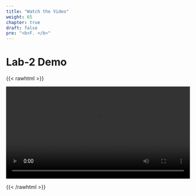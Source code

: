```yaml
---
title: "Watch the Video"
weight: 65
chapter: true
draft: false
pre: "<b>F. </b>"
---
```



# Lab-2 Demo

{{< rawhtml >}}

<video width=100% controls autoplay>
    <source src="/videos/lab_2_demo.mp4" type="video/mp4">
    Your browser does not support the video tag.  
</video>

{{< /rawhtml >}}